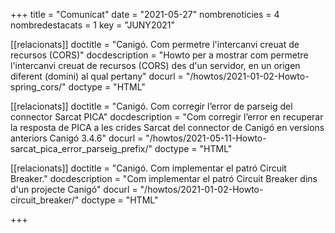 +++
title             = "Comunicat"
date	 	  	  = "2021-05-27"
nombrenoticies    = 4
nombredestacats   = 1
key 		  	  = "JUNY2021"

[[relacionats]]
doctitle          = "Canigó. Com permetre l'intercanvi creuat de recursos (CORS)"
docdescription    = "Howto per a mostrar com permetre l'intercanvi creuat de recursos (CORS) des d'un servidor, en un origen diferent (domini) al qual pertany"
docurl            = "/howtos/2021-01-02-Howto-spring_cors/"
doctype           = "HTML"

[[relacionats]]
doctitle          = "Canigó. Com corregir l’error de parseig del connector Sarcat PICA"
docdescription    = "Com corregir l’error en recuperar la resposta de PICA a les crides Sarcat del connector de Canigó en versions anteriors Canigó 3.4.6"
docurl            = "/howtos/2021-05-11-Howto-sarcat_pica_error_parseig_prefix/"
doctype           = "HTML"

[[relacionats]]
doctitle          = "Canigó. Com implementar el patró Circuit Breaker."
docdescription    = "Com implementar el patró Circuit Breaker dins d'un projecte Canigó"
docurl            = "/howtos/2021-01-02-Howto-circuit_breaker/"
doctype           = "HTML"

+++
